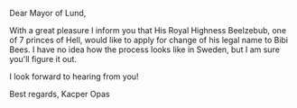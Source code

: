 Dear Mayor of Lund,

With a great pleasure I inform you that His Royal Highness Beelzebub, one of 7 princes of Hell, would like to apply for change of his legal name to Bibi Bees. I have no idea how the process looks like in Sweden, but I am sure you'll figure it out. 

I look forward to hearing from you!

Best regards,
Kacper Opas